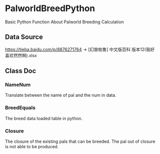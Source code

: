 # PalworldBreedPython
Basic Python Function About Palworld Breeding Calculation

## Data Source
https://tieba.baidu.com/p/8876271764 -> [幻兽帕鲁] 中文版百科 版本12(我好喜欢然然啊).xlsx

## Class Doc

### NameNum
Translate between the name of pal and the num in data.

### BreedEquals
The breed data loaded table in python.

### Closure
The closure of the existing pals that can be breeded. The pal out of closure is not able to be produced.
